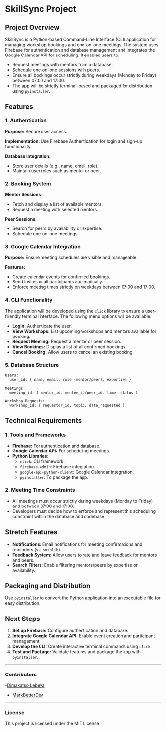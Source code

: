 # SkillSync Project

## Project Overview
SkillSync is a Python-based Command-Line Interface (CLI) application for managing workshop bookings and one-on-one meetings. The system uses Firebase for authentication and database management and integrates the Google Calendar API for scheduling. It enables users to:

- Request meetings with mentors from a database.
- Schedule one-on-one sessions with peers.
- Ensure all bookings occur strictly during weekdays (Monday to Friday) between 07:00 and 17:00.
- The app will be strictly terminal-based and packaged for distribution using `pyinstaller`.

## Features

### 1. Authentication
**Purpose:** Secure user access.

**Implementation:** Use Firebase Authentication for login and sign-up functionality.

**Database Integration:**
- Store user details (e.g., name, email, role).
- Maintain user roles such as mentor or peer.

### 2. Booking System
**Mentor Sessions:**
- Fetch and display a list of available mentors.
- Request a meeting with selected mentors.

**Peer Sessions:**
- Search for peers by availability or expertise.
- Schedule one-on-one meetings.

### 3. Google Calendar Integration
**Purpose:** Ensure meeting schedules are visible and manageable.

**Features:**
- Create calendar events for confirmed bookings.
- Send invites to all participants automatically.
- Enforce meeting times strictly on weekdays between 07:00 and 17:00.

### 4. CLI Functionality
The application will be developed using the `click` library to ensure a user-friendly terminal interface. The following menu options will be available:

- **Login:** Authenticate the user.
- **View Workshops:** List upcoming workshops and mentors available for booking.
- **Request Meeting:** Request a mentor or peer session.
- **View Bookings:** Display a list of all confirmed bookings.
- **Cancel Booking:** Allow users to cancel an existing booking.

### 5. Database Structure
```
Users:
  user_id: { name, email, role (mentor/peer), expertise }

Meetings:
  meeting_id: { mentor_id, mentee_id/peer_id, time, status }

Workshop Requests:
  workshop_id: { requestor_id, topic, date_requested }
```

## Technical Requirements

### 1. Tools and Frameworks
- **Firebase:** For authentication and database.
- **Google Calendar API:** For scheduling meetings.
- **Python Libraries:**
  - `click`: CLI framework.
  - `firebase-admin`: Firebase integration.
  - `google-api-python-client`: Google Calendar integration.
  - `pyinstaller`: To package the app.

### 2. Meeting Time Constraints
- All meetings must occur strictly during weekdays (Monday to Friday) and between 07:00 and 17:00.
- Developers must decide how to enforce and represent this scheduling constraint within the database and codebase.

## Stretch Features
- **Notifications:** Email notifications for meeting confirmations and reminders (via `smtplib`).
- **Feedback System:** Allow users to rate and leave feedback for mentors and peers.
- **Search Filters:** Enable filtering mentors/peers by expertise or availability.

## Packaging and Distribution
Use `pyinstaller` to convert the Python application into an executable file for easy distribution.

## Next Steps
1. **Set up Firebase:** Configure authentication and database.
2. **Integrate Google Calendar API:** Enable event creation and participant management.
3. **Develop the CLI:** Create interactive terminal commands using `click`.
4. **Test and Package:** Validate features and package the app with `pyinstaller`.

---
### Contributors
-[Dimakatso Lebeya](https://github.com/Dimakatso-del)
- [MarkBetterDev](https://github.com/mkhmik004)


---
### License
This project is licensed under the MIT License 

